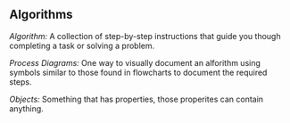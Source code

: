 ## Algorithms

*Algorithm:*
A collection of step-by-step instructions that guide you though completing a task or solving a problem.

*Process Diagrams:*
One way to visually document an alforithm using symbols similar to those found in flowcharts to document the required steps.

*Objects:*
Something that has properties, those properites can contain anything.
